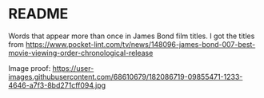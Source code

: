 # README

Words that appear more than once in James Bond film titles.
I got the titles from https://www.pocket-lint.com/tv/news/148096-james-bond-007-best-movie-viewing-order-chronological-release

Image proof: 
https://user-images.githubusercontent.com/68610679/182086719-09855471-1233-4646-a7f3-8bd271cff094.jpg

